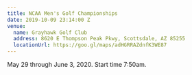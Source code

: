 ```yaml
---
title: NCAA Men's Golf Championships
date: 2019-10-09 23:14:00 Z
venue:
  name: Grayhawk Golf Club
  address: 8620 E Thompson Peak Pkwy, Scottsdale, AZ 85255
  locationUrl: https://goo.gl/maps/adHGRRAZdnfK3WE87
---
```


May 29 through June 3, 2020. Start time 7:50am.